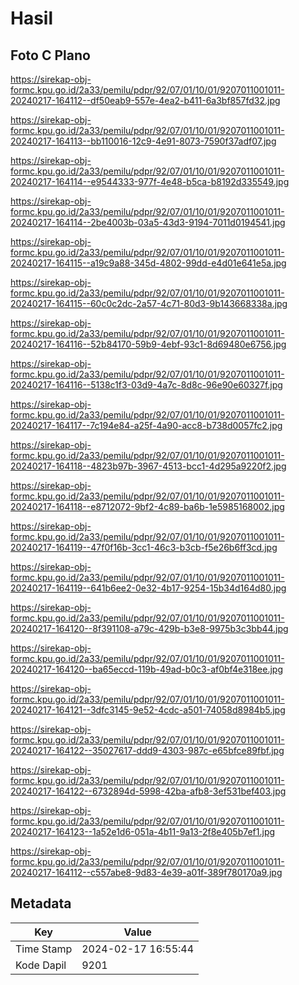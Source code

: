 # Hasil

## Foto C Plano

https://sirekap-obj-formc.kpu.go.id/2a33/pemilu/pdpr/92/07/01/10/01/9207011001011-20240217-164112--df50eab9-557e-4ea2-b411-6a3bf857fd32.jpg

https://sirekap-obj-formc.kpu.go.id/2a33/pemilu/pdpr/92/07/01/10/01/9207011001011-20240217-164113--bb110016-12c9-4e91-8073-7590f37adf07.jpg

https://sirekap-obj-formc.kpu.go.id/2a33/pemilu/pdpr/92/07/01/10/01/9207011001011-20240217-164114--e9544333-977f-4e48-b5ca-b8192d335549.jpg

https://sirekap-obj-formc.kpu.go.id/2a33/pemilu/pdpr/92/07/01/10/01/9207011001011-20240217-164114--2be4003b-03a5-43d3-9194-7011d0194541.jpg

https://sirekap-obj-formc.kpu.go.id/2a33/pemilu/pdpr/92/07/01/10/01/9207011001011-20240217-164115--a19c9a88-345d-4802-99dd-e4d01e641e5a.jpg

https://sirekap-obj-formc.kpu.go.id/2a33/pemilu/pdpr/92/07/01/10/01/9207011001011-20240217-164115--60c0c2dc-2a57-4c71-80d3-9b143668338a.jpg

https://sirekap-obj-formc.kpu.go.id/2a33/pemilu/pdpr/92/07/01/10/01/9207011001011-20240217-164116--52b84170-59b9-4ebf-93c1-8d69480e6756.jpg

https://sirekap-obj-formc.kpu.go.id/2a33/pemilu/pdpr/92/07/01/10/01/9207011001011-20240217-164116--5138c1f3-03d9-4a7c-8d8c-96e90e60327f.jpg

https://sirekap-obj-formc.kpu.go.id/2a33/pemilu/pdpr/92/07/01/10/01/9207011001011-20240217-164117--7c194e84-a25f-4a90-acc8-b738d0057fc2.jpg

https://sirekap-obj-formc.kpu.go.id/2a33/pemilu/pdpr/92/07/01/10/01/9207011001011-20240217-164118--4823b97b-3967-4513-bcc1-4d295a9220f2.jpg

https://sirekap-obj-formc.kpu.go.id/2a33/pemilu/pdpr/92/07/01/10/01/9207011001011-20240217-164118--e8712072-9bf2-4c89-ba6b-1e5985168002.jpg

https://sirekap-obj-formc.kpu.go.id/2a33/pemilu/pdpr/92/07/01/10/01/9207011001011-20240217-164119--47f0f16b-3cc1-46c3-b3cb-f5e26b6ff3cd.jpg

https://sirekap-obj-formc.kpu.go.id/2a33/pemilu/pdpr/92/07/01/10/01/9207011001011-20240217-164119--641b6ee2-0e32-4b17-9254-15b34d164d80.jpg

https://sirekap-obj-formc.kpu.go.id/2a33/pemilu/pdpr/92/07/01/10/01/9207011001011-20240217-164120--8f391108-a79c-429b-b3e8-9975b3c3bb44.jpg

https://sirekap-obj-formc.kpu.go.id/2a33/pemilu/pdpr/92/07/01/10/01/9207011001011-20240217-164120--ba65eccd-119b-49ad-b0c3-af0bf4e318ee.jpg

https://sirekap-obj-formc.kpu.go.id/2a33/pemilu/pdpr/92/07/01/10/01/9207011001011-20240217-164121--3dfc3145-9e52-4cdc-a501-74058d8984b5.jpg

https://sirekap-obj-formc.kpu.go.id/2a33/pemilu/pdpr/92/07/01/10/01/9207011001011-20240217-164122--35027617-ddd9-4303-987c-e65bfce89fbf.jpg

https://sirekap-obj-formc.kpu.go.id/2a33/pemilu/pdpr/92/07/01/10/01/9207011001011-20240217-164122--6732894d-5998-42ba-afb8-3ef531bef403.jpg

https://sirekap-obj-formc.kpu.go.id/2a33/pemilu/pdpr/92/07/01/10/01/9207011001011-20240217-164123--1a52e1d6-051a-4b11-9a13-2f8e405b7ef1.jpg

https://sirekap-obj-formc.kpu.go.id/2a33/pemilu/pdpr/92/07/01/10/01/9207011001011-20240217-164112--c557abe8-9d83-4e39-a01f-389f780170a9.jpg


## Metadata

| Key        | Value               |
| ---------- | ------------------- |
| Time Stamp | 2024-02-17 16:55:44 |
| Kode Dapil | 9201                |



